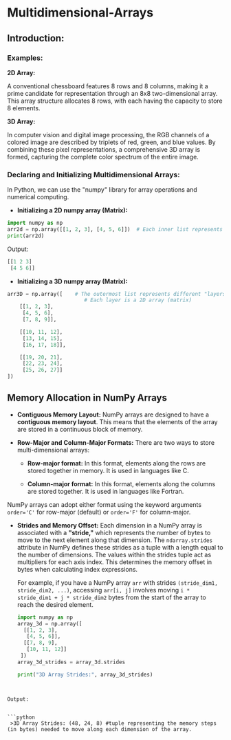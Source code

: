 # Multidimensional-Arrays

## Introduction:

### Examples:

**2D Array:**

A conventional chessboard features 8 rows and 8 columns, making it a prime candidate for representation through an 8x8 two-dimensional array. This array structure allocates 8 rows, with each having the capacity to store 8 elements.

**3D Array:**

In computer vision and digital image processing, the RGB channels of a colored image are described by triplets of red, green, and blue values. By combining these pixel representations, a comprehensive 3D array is formed, capturing the complete color spectrum of the entire image.

### Declaring and Initializing Multidimensional Arrays:

In Python, we can use the "numpy" library for array operations and numerical computing.

- **Initializing a 2D numpy array (Matrix):**

```python
import numpy as np
arr2d = np.array([[1, 2, 3], [4, 5, 6]])  # Each inner list represents a row of the array, and the outer list contains all the rows
print(arr2d)
```

Output:

```python
[[1 2 3]
 [4 5 6]]
```
- **Initializing a 3D numpy array (Matrix):**

```python
arr3D = np.array([    # The outermost list represents different "layers"
                         # Each layer is a 2D array (matrix)
    [[1, 2, 3],
     [4, 5, 6],
     [7, 8, 9]],

    [[10, 11, 12],
     [13, 14, 15],
     [16, 17, 18]],

    [[19, 20, 21],
     [22, 23, 24],
     [25, 26, 27]]
])
```

## Memory Allocation in NumPy Arrays

- **Contiguous Memory Layout:** NumPy arrays are designed to have a **contiguous memory layout**. This means that the elements of the array are stored in a continuous block of memory.

- **Row-Major and Column-Major Formats:** There are two ways to store multi-dimensional arrays:

    - **Row-major format:** In this format, elements along the rows are stored together in memory. It is used in languages like C.
    
    - **Column-major format:** In this format, elements along the columns are stored together. It is used in languages like Fortran.

NumPy arrays can adopt either format using the keyword arguments `order='C'` for row-major (default) or `order='F'` for column-major.

- **Strides and Memory Offset:** Each dimension in a NumPy array is associated with a **"stride,"** which represents the number of bytes to move to the next element along that dimension. The `ndarray.strides` attribute in NumPy defines these strides as a tuple with a length equal to the number of dimensions. The values within the strides tuple act as multipliers for each axis index. This determines the memory offset in bytes when calculating index expressions.

    For example, if you have a NumPy array `arr` with strides `(stride_dim1, stride_dim2, ...)`, accessing `arr[i, j]` involves moving `i * stride_dim1 + j * stride_dim2` bytes from the start of the array to reach the desired element.

  ```python
  import numpy as np
  array_3d = np.array([
    [[1, 2, 3],
     [4, 5, 6]],
    [[7, 8, 9],
     [10, 11, 12]]
   ])
  array_3d_strides = array_3d.strides

  print("3D Array Strides:", array_3d_strides)
 ```


 Output:


 ```python
  >3D Array Strides: (48, 24, 8) #tuple representing the memory steps (in bytes) needed to move along each dimension of the array.
 ```




